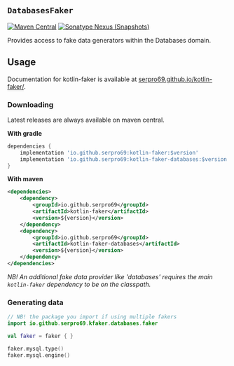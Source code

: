 ## `DatabasesFaker`

[![Maven Central](https://img.shields.io/maven-central/v/io.github.serpro69/kotlin-faker-databases?style=for-the-badge)](https://search.maven.org/artifact/io.github.serpro69/kotlin-faker-databases)
[![Sonatype Nexus (Snapshots)](https://img.shields.io/nexus/s/io.github.serpro69/kotlin-faker-databases?label=snapshot-version&server=https%3A%2F%2Foss.sonatype.org&style=for-the-badge&color=yellow)](#downloading)

Provides access to fake data generators within the Databases domain.

## Usage

Documentation for kotlin-faker is available at [serpro69.github.io/kotlin-faker/](https://serpro69.github.io/kotlin-faker/).

### Downloading

Latest releases are always available on maven central.

**With gradle**

```groovy
dependencies {
    implementation 'io.github.serpro69:kotlin-faker:$version'
    implementation 'io.github.serpro69:kotlin-faker-databases:$version'
}
```  

**With maven**

```xml
<dependencies>
    <dependency>
        <groupId>io.github.serpro69</groupId>
        <artifactId>kotlin-faker</artifactId>
        <version>${version}</version>
    </dependency>
    <dependency>
        <groupId>io.github.serpro69</groupId>
        <artifactId>kotlin-faker-databases</artifactId>
        <version>${version}</version>
    </dependency>
</dependencies>
```  

_NB! An additional fake data provider like 'databases' requires the main `kotlin-faker` dependency to be on the classpath._

### Generating data

```kotlin
// NB! the package you import if using multiple fakers
import io.github.serpro69.kfaker.databases.faker

val faker = faker { }

faker.mysql.type()
faker.mysql.engine()
```
